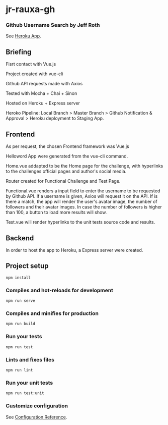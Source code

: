 # jr-rauxa-gh
### Github Username Search by Jeff Roth
See [Heroku App](https://jr-rauxa-gh.herokuapp.com/).

## Briefing

Fisrt contact with Vue.js

Project created with vue-cli

Github API requests made with Axios

Tested with Mocha + Chai + Sinon

Hosted on Heroku + Express server

Heroko Pipeline: Local Branch > Master Branch > Github Notification & Approval > Heroku deployment to Staging App.


## Frontend

As per request, the chosen Frontend framework was Vue.js

Helloword App were generated from the vue-cli command.

Home.vue addapted to be the Home page for the challenge, with hyperlinks to the challenges official pages and author's social media.

Router created for Functional Challenge and Test Page.

Functional.vue renders a input field to enter the username to be requested by Github API. If a username is given, Axios will request it on the API. If is there a match, the app will render the user's avatar image, the number of followers and their avatar images. In case the number of followers is higher than 100, a button to load more results will show.

Test.vue will render hyperlinks to the unit tests source code and results.


## Backend

In order to host the app to Heroku, a Express server were created.


## Project setup
```
npm install
```

### Compiles and hot-reloads for development
```
npm run serve
```

### Compiles and minifies for production
```
npm run build
```

### Run your tests
```
npm run test
```

### Lints and fixes files
```
npm run lint
```

### Run your unit tests
```
npm run test:unit
```

### Customize configuration
See [Configuration Reference](https://cli.vuejs.org/config/).

